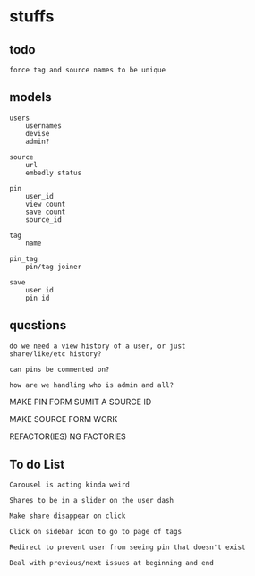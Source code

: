 # stuffs

## todo
    force tag and source names to be unique

## models
    users
        usernames
        devise
        admin?

    source
        url
        embedly status

    pin
        user_id
        view count
        save count
        source_id

    tag
        name

    pin_tag
        pin/tag joiner

    save
        user id
        pin id
        




## questions

    do we need a view history of a user, or just
    share/like/etc history?

    can pins be commented on?

    how are we handling who is admin and all?



MAKE PIN FORM SUMIT A SOURCE ID

MAKE SOURCE FORM WORK

REFACTOR(IES) NG FACTORIES


## To do List 

    Carousel is acting kinda weird

    Shares to be in a slider on the user dash

    Make share disappear on click

    Click on sidebar icon to go to page of tags

    Redirect to prevent user from seeing pin that doesn't exist

    Deal with previous/next issues at beginning and end

    



